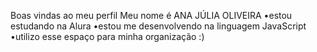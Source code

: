 Boas vindas ao meu perfil
Meu nome é ANA JÚLIA OLIVEIRA 
•estou estudando na Alura
•estou me desenvolvendo na linguagem JavaScript
•utilizo esse espaço para minha organização 
:)
